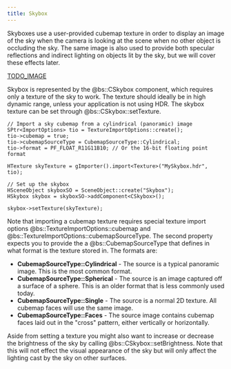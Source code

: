 ```yaml
---
title: Skybox
---
```

Skyboxes use a user-provided cubemap texture in order to display an image of the sky when the camera is looking at the scene when no other object is occluding the sky. The same image is also used to provide both specular reflections and indirect lighting on objects lit by the sky, but we will cover these effects later.

[TODO_IMAGE]()

Skybox is represented by the @bs::CSkybox component, which requires only a texture of the sky to work. The texture should ideally be in high dynamic range, unless your application is not using HDR. The skybox texture can be set through @bs::CSkybox::setTexture.

~~~~~~~~~~~~~{.cpp}
// Import a sky cubemap from a cylindrical (panoramic) image
SPtr<ImportOptions> tio = TextureImportOptions::create();
tio->cubemap = true;
tio->cubemapSourceType = CubemapSourceType::Cylindrical;
tio->format = PF_FLOAT_R11G11B10; // Or the 16-bit floating point format

HTexture skyTexture = gImporter().import<Texture>("MySkybox.hdr", tio);

// Set up the skybox
HSceneObject skyboxSO = SceneObject::create("Skybox");
HSkybox skybox = skyboxSO->addComponent<CSkybox>();

skybox->setTexture(skyTexture);
~~~~~~~~~~~~~

Note that importing a cubemap texture requires special texture import options @bs::TextureImportOptions::cubemap and @bs::TextureImportOptions::cubemapSourceType. The second property expects you to provide the a @bs::CubemapSourceType that defines in what format is the texture stored in. The formats are:
 - **CubemapSourceType::Cylindrical** - The source is a typical panoramic image. This is the most common format.
 - **CubemapSourceType::Spherical** - The source is an image captured off a surface of a sphere. This is an older format that is less commonly used today.
 - **CubemapSourceType::Single** - The source is a normal 2D texture. All cubemap faces will use the same image.
 - **CubemapSourceType::Faces** - The source image contains cubemap faces laid out in the "cross" pattern, either vertically or horizontally.

Aside from setting a texture you might also want to increase or decrease the brightness of the sky by calling @bs::CSkybox::setBrightness. Note that this will not effect the visual appearance of the sky but will only affect the lighting cast by the sky on other surfaces.

